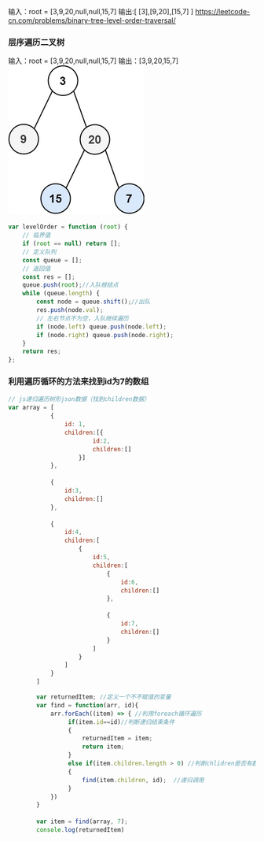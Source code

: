输入：root = [3,9,20,null,null,15,7]
输出:[ [3],[9,20],[15,7] ]
https://leetcode-cn.com/problems/binary-tree-level-order-traversal/


### 层序遍历二叉树
输入：root = [3,9,20,null,null,15,7]
输出：[3,9,20,15,7]
![](https://raw.githubusercontent.com/yuefei-su/My-DrawingBed/main/notes/20220321165147.png)
```js
var levelOrder = function (root) {
    // 临界值
    if (root == null) return [];
    // 定义队列
    const queue = [];
    // 返回值
    const res = [];
    queue.push(root);//入队根结点
    while (queue.length) {
        const node = queue.shift();//出队
        res.push(node.val);
        // 左右节点不为空，入队继续遍历
        if (node.left) queue.push(node.left);
        if (node.right) queue.push(node.right);
    }
    return res;
};
```


### 利用遍历循环的方法来找到id为7的数组
```js
// js递归遍历树形json数据（找到children数据）
var array = [
            {
                id: 1,
                children:[{
                        id:2,
                        children:[]
                    }]
            },

            {
                id:3,
                children:[]
            },

            {
                id:4,
                children:[
                    {
                        id:5,
                        children:[
                            {
                                id:6,
                                children:[]
                            },

                            {
                                id:7,
                                children:[]
                            }
                        ]
                    }
                ]
            }
        ]
```

```js
        var returnedItem; //定义一个不不赋值的变量
        var find = function(arr, id){
            arr.forEach((item) => { //利用foreach循环遍历
                 if(item.id==id)//判断递归结束条件
                 {        
                     returnedItem = item;
                     return item;
                 }
                 else if(item.children.length > 0) //判断chlidren是否有数据
                 {
                     find(item.children, id);  //递归调用                      
                 }                   
            })
        }

        var item = find(array, 7);
        console.log(returnedItem)
```
